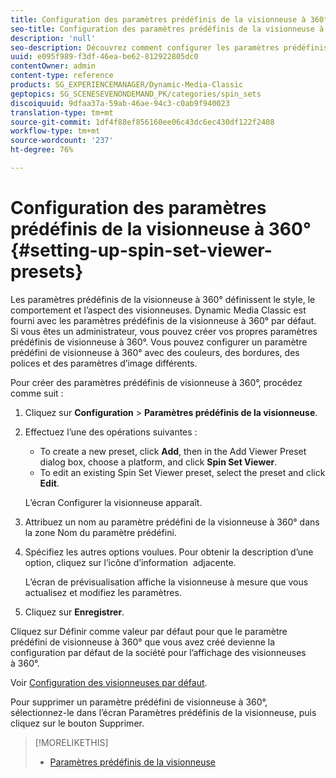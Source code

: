 ```yaml
---
title: Configuration des paramètres prédéfinis de la visionneuse à 360°
seo-title: Configuration des paramètres prédéfinis de la visionneuse à 360°
description: 'null'
seo-description: Découvrez comment configurer les paramètres prédéfinis de la visionneuse à 360°.
uuid: e095f989-f3df-46ea-be62-812922805dc0
contentOwner: admin
content-type: reference
products: SG_EXPERIENCEMANAGER/Dynamic-Media-Classic
geptopics: SG_SCENESEVENONDEMAND_PK/categories/spin_sets
discoiquuid: 9dfaa37a-59ab-46ae-94c3-c0ab9f940023
translation-type: tm+mt
source-git-commit: 1df4f88ef856160ee06c43dc6ec430df122f2408
workflow-type: tm+mt
source-wordcount: '237'
ht-degree: 76%

---
```



# Configuration des paramètres prédéfinis de la visionneuse à 360°{#setting-up-spin-set-viewer-presets}

Les paramètres prédéfinis de la visionneuse à 360° définissent le style, le comportement et l’aspect des visionneuses. Dynamic Media Classic est fourni avec les paramètres prédéfinis de la visionneuse à 360° par défaut. Si vous êtes un administrateur, vous pouvez créer vos propres paramètres prédéfinis de visionneuse à 360°. Vous pouvez configurer un paramètre prédéfini de visionneuse à 360° avec des couleurs, des bordures, des polices et des paramètres d’image différents.

Pour créer des paramètres prédéfinis de visionneuse à 360°, procédez comme suit :

1. Cliquez sur **Configuration** > **Paramètres prédéfinis de la visionneuse**.
1. Effectuez l’une des opérations suivantes :

   * To create a new preset, click **Add**, then in the Add Viewer Preset dialog box, choose a platform, and click **Spin Set Viewer**.
   * To edit an existing Spin Set Viewer preset, select the preset and click **Edit**.

   L’écran Configurer la visionneuse apparaît.

1. Attribuez un nom au paramètre prédéfini de la visionneuse à 360° dans la zone Nom du paramètre prédéfini.
1. Spécifiez les autres options voulues. Pour obtenir la description d’une option, cliquez sur l’icône d’information  adjacente.

   L’écran de prévisualisation affiche la visionneuse à mesure que vous actualisez et modifiez les paramètres.

1. Cliquez sur **Enregistrer**.

Cliquez sur Définir comme valeur par défaut pour que le paramètre prédéfini de visionneuse à 360° que vous avez créé devienne la configuration par défaut de la société pour l’affichage des visionneuses à 360°.

Voir [Configuration des visionneuses par défaut](application-setup.md#configuring_default_viewers).

Pour supprimer un paramètre prédéfini de visionneuse à 360°, sélectionnez-le dans l’écran Paramètres prédéfinis de la visionneuse, puis cliquez sur le bouton Supprimer.

>[!MORELIKETHIS]
>
>* [Paramètres prédéfinis de la visionneuse](application-setup.md#viewer_presets)

